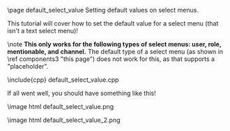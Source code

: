 \page default_select_value Setting default values on select menus.

This tutorial will cover how to set the default value for a select menu (that isn't a text select menu)!

\note **This only works for the following types of select menus: user, role, mentionable, and channel.** The default type of a select menu (as shown in \ref components3 "this page") does not work for this, as that supports a "placeholder".

\include{cpp} default_select_value.cpp

If all went well, you should have something like this!

\image html default_select_value.png

\image html default_select_value_2.png
